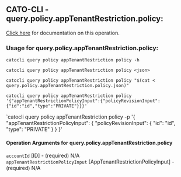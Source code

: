
## CATO-CLI - query.policy.appTenantRestriction.policy:
[Click here](https://api.catonetworks.com/documentation/#query-query.policy.appTenantRestriction.policy) for documentation on this operation.

### Usage for query.policy.appTenantRestriction.policy:

`catocli query policy appTenantRestriction policy -h`

`catocli query policy appTenantRestriction policy <json>`

`catocli query policy appTenantRestriction policy "$(cat < query.policy.appTenantRestriction.policy.json)"`

`catocli query policy appTenantRestriction policy '{"appTenantRestrictionPolicyInput":{"policyRevisionInput":{"id":"id","type":"PRIVATE"}}}'`

`catocli query policy appTenantRestriction policy -p '{
    "appTenantRestrictionPolicyInput": {
        "policyRevisionInput": {
            "id": "id",
            "type": "PRIVATE"
        }
    }
}'


#### Operation Arguments for query.policy.appTenantRestriction.policy ####

`accountId` [ID] - (required) N/A    
`appTenantRestrictionPolicyInput` [AppTenantRestrictionPolicyInput] - (required) N/A    
